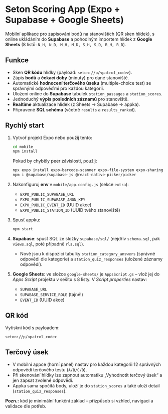 # Seton Scoring App (Expo + Supabase + Google Sheets)

Mobilní aplikace pro zapisování bodů na stanovištích (QR sken hlídek), s online ukládáním do **Supabase** a pohodlným importem hlídek z **Google Sheets** (8 listů: `N_H, N_D, M_H, M_D, S_H, S_D, R_H, R_D`).

## Funkce

- Sken **QR kódu** hlídky (payload: `seton://p/<patrol_code>`).
- Zápis **bodů** a **čekací doby** (minuty) pro dané stanoviště.
- Automatické **hodnocení terčového úseku** (multiple-choice test) se správnými odpověďmi pro každou kategorii.
- Uložení online do **Supabase** tabulek `station_passages` a `station_scores`.
- Jednoduchý **výpis posledních záznamů** pro stanoviště.
- **Realtime** aktualizace hlídek (z Sheets → Supabase → appka).
- Připravené **SQL schéma** (včetně `results` a `results_ranked`).

## Rychlý start

1. Vytvoř projekt Expo nebo použij tento:

   ```bash
   cd mobile
   npm install
   ```

   Pokud by chyběly peer závislosti, použij:

   ```bash
   npx expo install expo-barcode-scanner expo-file-system expo-sharing @react-native-async-storage/async-storage
   npm i @supabase/supabase-js @react-native-picker/picker
   ```

2. Nakonfiguruj **env** v `mobile/app.config.js` (sekce `extra`):
   - `EXPO_PUBLIC_SUPABASE_URL`
   - `EXPO_PUBLIC_SUPABASE_ANON_KEY`
   - `EXPO_PUBLIC_EVENT_ID` (UUID akce)
   - `EXPO_PUBLIC_STATION_ID` (UUID tvého stanoviště)

3. Spusť appku:

   ```bash
   npm start
   ```

4. **Supabase**: spusť SQL ze složky `supabase/sql/` (nejdřív `schema.sql`, pak `views.sql`, poté případně `rls.sql`).
   - Nově jsou k dispozici tabulky `station_category_answers` (správné odpovědi dle kategorie) a `station_quiz_responses` (uložené záznamy odpovědí).

5. **Google Sheets**: ve složce `google-sheets/` je `AppsScript.gs` – vlož jej do *Apps Script* projektu v sešitu s 8 listy. V *Script properties* nastav:
   - `SUPABASE_URL`
   - `SUPABASE_SERVICE_ROLE` (tajné!)
   - `EVENT_ID` (UUID akce)

## QR kód

Vytiskni kód s payloadem:

```
seton://p/<patrol_code>
```

## Terčový úsek

- V mobilní appce (horní panel) nastav pro každou kategorii 12 správných odpovědí terčového testu (`A/B/C/D`).
- Při skenování hlídky lze zapnout automatiku „Vyhodnotit terčový úsek“ a jen zapsat zvolené odpovědi.
- Appka sama spočítá body, uloží je do `station_scores` a také uloží detail (`station_quiz_responses`).

**Pozn.:** kód je minimální funkční základ – přizpůsob si vzhled, navigaci a validace dle potřeb.
